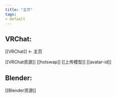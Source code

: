 ```yaml
---
title: "主页"
tags:
- default
---
```



## VRChat:
[[VRChat]] ← 主页


[[VRChat资源]]
[[hotswap]]
[[上传模型]]
[[avatar-id]]


## Blender:
[[Blender资源]]
